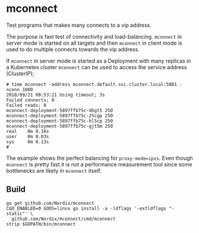 # mconnect

Test programs that makes many connects to a vip address.

The purpose is fast test of connectivity and load-balancing.
`mconnect` in server mode is started on all targets and then
`mconnect` in client mode is used to do multiple connects towards the
vip address.

If `mconnect` in server mode is started as a Deployment with many
replicas in a Kubernetes cluster `mconnect` can be used to access the
service address (ClusterIP);

```
# time mconnect -address mconnect.default.svc.cluster.local:5001 -nconn 1000
2018/09/21 08:53:21 Using timeout; 3s
Failed connects; 0
Failed reads; 0
mconnect-deployment-5897ffb75c-dbgt5 250
mconnect-deployment-5897ffb75c-25cgp 250
mconnect-deployment-5897ffb75c-hl5cp 250
mconnect-deployment-5897ffb75c-gjt5m 250
real    0m 0.16s
user    0m 0.03s
sys     0m 0.13s
#
```

The example shows the perfect balancing for `proxy-mode=ipvs`. Even
though `mconnect` is pretty fast it is not a performance measurement
tool since some bottlenecks are likely in `mconnect` itself.


## Build

```
go get github.com/Nordix/mconnect
CGO_ENABLED=0 GOOS=linux go install -a -ldflags '-extldflags "-static"' \
  github.com/Nordix/mconnect/cmd/mconnect
strip $GOPATH/bin/mconnect
```
